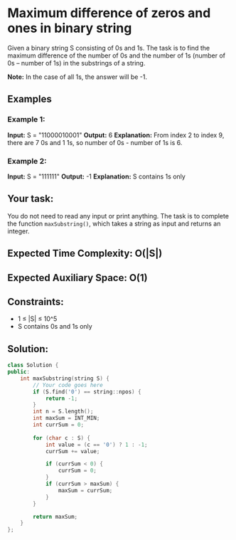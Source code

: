 # Maximum difference of zeros and ones in binary string

Given a binary string S consisting of 0s and 1s. The task is to find the maximum difference of the number of 0s and the number of 1s (number of 0s – number of 1s) in the substrings of a string.

**Note:** In the case of all 1s, the answer will be -1.

## Examples

### Example 1:

**Input:** S = "11000010001" 
**Output:** 6 
**Explanation:** From index 2 to index 9, there are 7 0s and 1 1s, so number of 0s - number of 1s is 6. 

### Example 2:

**Input:** S = "111111"
**Output:** -1
**Explanation:** S contains 1s only 

## Your task:

You do not need to read any input or print anything. The task is to complete the function `maxSubstring()`, which takes a string as input and returns an integer.

## Expected Time Complexity: O(|S|)
## Expected Auxiliary Space: O(1)

## Constraints:
- 1 ≤ |S| ≤ 10^5
- S contains 0s and 1s only

## Solution:

```cpp
class Solution {
public:	
    int maxSubstring(string S) {
        // Your code goes here
        if (S.find('0') == string::npos) {
            return -1;
        }
        int n = S.length();
        int maxSum = INT_MIN;
        int currSum = 0;
        
        for (char c : S) {
            int value = (c == '0') ? 1 : -1;
            currSum += value;

            if (currSum < 0) {
                currSum = 0;
            }
            if (currSum > maxSum) {
                maxSum = currSum;
            }
        }

        return maxSum;
    }
};